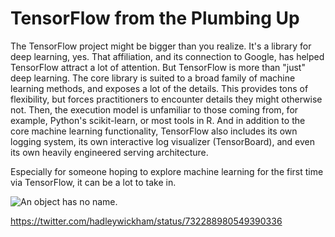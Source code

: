 # TensorFlow from the Plumbing Up

The TensorFlow project might be bigger than you realize. It's a
library for deep learning, yes. That affiliation, and its connection
to Google, has helped TensorFlow attract a lot of attention. But
TensorFlow is more than "just" deep learning. The core library is
suited to a broad family of machine learning methods, and exposes a
lot of the details. This provides tons of flexibility, but forces
practitioners to encounter details they might otherwise not. Then, the
execution model is unfamiliar to those coming from, for example,
Python's scikit-learn, or most tools in R. And in addition to the core
machine learning functionality, TensorFlow also includes its own
logging system, its own interactive log visualizer (TensorBoard), and
even its own heavily engineered serving architecture.

Especially for someone hoping to explore machine learning for the
first time via TensorFlow, it can be a lot to take in.


![An object has no name.](an_object_has_no_name.jpg)

https://twitter.com/hadleywickham/status/732288980549390336

